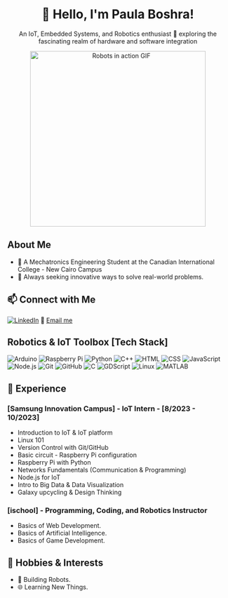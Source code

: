 <div align="center">
  <h1>👋 Hello, I'm Paula Boshra!</h1>
  <p>An IoT, Embedded Systems, and Robotics enthusiast 🤖 exploring the fascinating realm of hardware and software integration</p>
</div>

<p align="center">
  <img src="https://fcit.usf.edu/matrix/wp-content/uploads/2017/01/DanceBot-3-LG.gif" alt="Robots in action GIF" width="400" />
</p>

## About Me
- 🤖 A Mechatronics Engineering Student at the Canadian International College - New Cairo Campus
- 🔌 Always seeking innovative ways to solve real-world problems.

## 📫 Connect with Me
[![LinkedIn](https://img.shields.io/badge/-LinkedIn-0077B5?style=flat&logo=linkedin&logoColor=white)](https://www.linkedin.com/in/paula-boshra/)
📧 [Email me](mailto:paulaboshraatta@gmail.com)

## Robotics & IoT Toolbox [Tech Stack]
![Arduino](https://img.shields.io/badge/-Arduino-00979D?style=flat&logo=arduino&logoColor=white)
![Raspberry Pi](https://img.shields.io/badge/-Raspberry%20Pi-C51A4A?style=flat&logo=raspberry-pi&logoColor=white)
![Python](https://img.shields.io/badge/-Python-3776AB?style=flat&logo=python&logoColor=white)
![C++](https://img.shields.io/badge/-C++-00599C?style=flat&logo=c%2B%2B&logoColor=white)
![HTML](https://img.shields.io/badge/-HTML-E34F26?style=flat&logo=html5&logoColor=white)
![CSS](https://img.shields.io/badge/-CSS-1572B6?style=flat&logo=css3&logoColor=white)
![JavaScript](https://img.shields.io/badge/-JavaScript-F7DF1E?style=flat&logo=javascript&logoColor=black)
![Node.js](https://img.shields.io/badge/-Node.js-339933?style=flat&logo=node.js&logoColor=white)
![Git](https://img.shields.io/badge/-Git-F05032?style=flat&logo=git&logoColor=white)
![GitHub](https://img.shields.io/badge/-GitHub-181717?style=flat&logo=github&logoColor=white)
![C](https://img.shields.io/badge/-C-00599C?style=flat&logo=c&logoColor=white)
![GDScript](https://img.shields.io/badge/-GDScript-41AA1F?style=flat&logo=godot-engine&logoColor=white)
![Linux](https://img.shields.io/badge/-Linux-FCC624?style=flat&logo=linux&logoColor=black)
![MATLAB](https://img.shields.io/badge/-MATLAB-0076A8?style=flat&logo=mathworks&logoColor=white)

## 🚀 Experience
### [Samsung Innovation Campus] - IoT Intern - [8/2023 - 10/2023]
- Introduction to IoT & IoT platform
- Linux 101
- Version Control with Git/GitHub
- Basic circuit - Raspberry Pi configuration
- Raspberry Pi with Python
- Networks Fundamentals (Communication & Programming)
- Node.js for IoT
- Intro to Big Data & Data Visualization
- Galaxy upcycling & Design Thinking

### [ischool] - Programming, Coding, and Robotics Instructor 
- Basics of Web Development.
- Basics of Artificial Intelligence.
- Basics of Game Development.

## 🌴 Hobbies & Interests
- 🤖 Building Robots.
- 🌐 Learning New Things.
